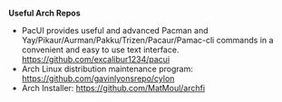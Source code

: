 **Useful Arch Repos**


* PacUI provides useful and advanced Pacman and Yay/Pikaur/Aurman/Pakku/Trizen/Pacaur/Pamac-cli commands in a convenient and easy to use text interface. https://github.com/excalibur1234/pacui
* Arch Linux distribution maintenance program: https://github.com/gavinlyonsrepo/cylon
* Arch Installer: https://github.com/MatMoul/archfi